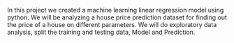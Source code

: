 In this project we created a machine learning linear regression model using python. We will be analyzing a house price prediction dataset for finding out the price of a house on different parameters. We will do exploratory data analysis, split the training and testing data, Model and Prediction.
